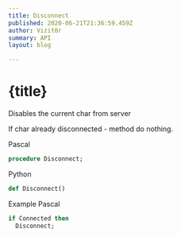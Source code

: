 ```yaml
---
title: Disconnect
published: 2020-06-21T21:36:59.459Z
author: Vizit0r
summary: API
layout: blog

---
```


# {title}

Disables the current char from server

If char already disconnected - method do nothing.


Pascal

```pascal
procedure Disconnect;

```




Python
```python
def Disconnect()
``` 





Example Pascal

```pascal
if Connected then
  Disconnect;
```


